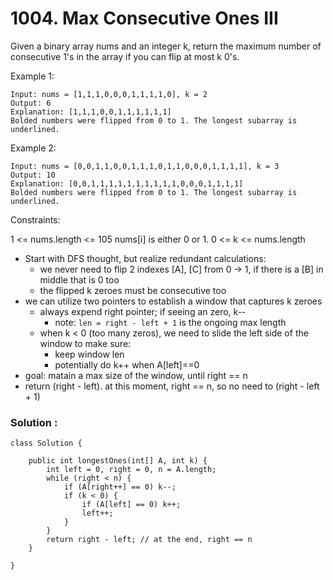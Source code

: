 # 1004. Max Consecutive Ones III

Given a binary array nums and an integer k, return the maximum number of consecutive 1's in the array if you can flip at most k 0's.

Example 1:

```
Input: nums = [1,1,1,0,0,0,1,1,1,1,0], k = 2
Output: 6
Explanation: [1,1,1,0,0,1,1,1,1,1,1]
Bolded numbers were flipped from 0 to 1. The longest subarray is underlined.
```

Example 2:

```
Input: nums = [0,0,1,1,0,0,1,1,1,0,1,1,0,0,0,1,1,1,1], k = 3
Output: 10
Explanation: [0,0,1,1,1,1,1,1,1,1,1,1,0,0,0,1,1,1,1]
Bolded numbers were flipped from 0 to 1. The longest subarray is underlined.
```

Constraints:

1 <= nums.length <= 105
nums[i] is either 0 or 1.
0 <= k <= nums.length





- Start with DFS thought, but realize redundant calculations: 
    - we never need to flip 2 indexes [A], [C] from 0 -> 1, if there is a [B] in middle that is 0 too
    - the flipped k zeroes must be consecutive too
- we can utilize two pointers to establish a window that captures k zeroes
    - always expend right pointer; if seeing an zero, k--
        - note: `len = right - left + 1` is the ongoing max length
    - when k < 0 (too many zeros), we need to slide the left side of the window to make sure:
        - keep window len 
        - potentially do k++ when A[left]==0
- goal: matain a max size of the window, until right  == n
- return (right - left). at this moment, right == n, so no need to (right - left + 1)


### Solution :

```
class Solution {
    
    public int longestOnes(int[] A, int k) {
        int left = 0, right = 0, n = A.length;
        while (right < n) {
            if (A[right++] == 0) k--;
            if (k < 0) {
                if (A[left] == 0) k++;
                left++;
            }
        }
        return right - left; // at the end, right == n
    }
    
}
```